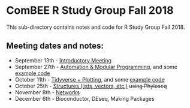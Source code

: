 # ComBEE R Study Group Fall 2018

This sub-directory contains notes and code for R Study Group Fall 2018. 

## Meeting dates and notes:  
 * September 13th - [Introductory Meeting](2018-09-13.md)
 * September 27th - [Automation & Modular Programming](2018-09-27.md), and some [example code](Example-20180927.md)
 * October 11th - [Tidyverse + Plotting](2018-10-11.md), and some [example code](2018-10-12-elizabeth-example/2018-10-11-rsg-tidy-data.R)
 * October 25th - [Structures (lists, vectors, etc.)](2018-10-25.md) ~~using Phyloseq~~
 * November 8th - [Networks](2018-11-08.md)
 * December 6th - Bioconductor, DEseq, Making Packages
